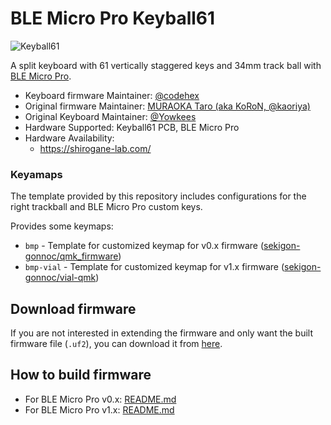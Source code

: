 # BLE Micro Pro Keyball61

![Keyball61](https://raw.githubusercontent.com/Yowkees/keyball/f24aaa449eee3eb635794630aac0181600e94af0/keyball61/doc/rev1/images/kb61_001.jpg)

A split keyboard with 61 vertically staggered keys and 34mm track ball with [BLE Micro Pro](https://sekigon-gonnoc.github.io/BLE-Micro-Pro/#/).

* Keyboard firmware Maintainer: [@codehex](https://twitter.com/codehex)
* Original firmware Maintainer: [MURAOKA Taro (aka KoRoN, @kaoriya)](https://twitter.com/kaoriya)
* Original Keyboard Maintainer: [@Yowkees](https://twitter.com/Yowkees)
* Hardware Supported: Keyball61 PCB, BLE Micro Pro
* Hardware Availability:
  * <https://shirogane-lab.com/>

### Keyamaps

The template provided by this repository includes configurations for the right trackball and BLE Micro Pro custom keys.

Provides some keymaps:

* `bmp` - Template for customized keymap for v0.x firmware ([sekigon-gonnoc/qmk_firmware](https://github.com/sekigon-gonnoc/qmk_firmware))
* `bmp-vial` - Template for customized keymap for v1.x firmware ([sekigon-gonnoc/vial-qmk](https://github.com/sekigon-gonnoc/vial-qmk))

## Download firmware

If you are not interested in extending the firmware and only want the built firmware file (`.uf2`), you can download it from [here](https://github.com/Code-Hex/ble-micro-pro-keyball61/releases).

## How to build firmware

- For BLE Micro Pro v0.x: [README.md](https://github.com/Code-Hex/ble-micro-pro-keyball61/blob/main/qmk_firmware/keyboards/keyball/keyball61/keymaps/bmp/README.md)
- For BLE Micro Pro v1.x: [README.md](https://github.com/Code-Hex/ble-micro-pro-keyball61/blob/main/qmk_firmware/keyboards/keyball/keyball61/keymaps/bmp-vial/README.md)
